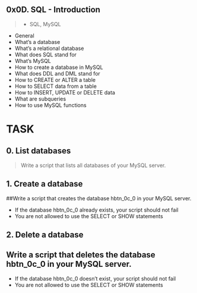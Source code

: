 ## 0x0D. SQL - Introduction
> - SQL, MySQL
- General
- What’s a database
- What’s a relational database
- What does SQL stand for
- What’s MySQL
- How to create a database in MySQL
- What does DDL and DML stand for
- How to CREATE or ALTER a table
- How to SELECT data from a table
- How to INSERT, UPDATE or DELETE data
- What are subqueries
- How to use MySQL functions


# TASK
## 0. List databases
> Write a script that lists all databases of your MySQL server.

## 1. Create a database
##Write a script that creates the database hbtn_0c_0 in your MySQL server.
- If the database hbtn_0c_0 already exists, your script should not fail
- You are not allowed to use the SELECT or SHOW statements

## 2. Delete a database
## Write a script that deletes the database hbtn_0c_0 in your MySQL server.
- If the database hbtn_0c_0 doesn’t exist, your script should not fail
- You are not allowed to use the SELECT or SHOW statements




